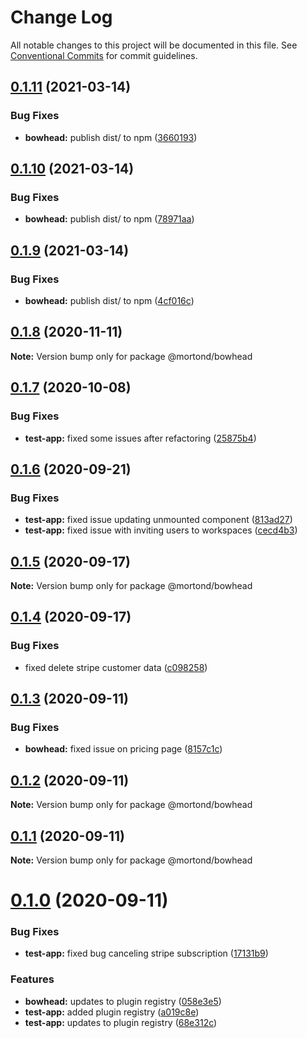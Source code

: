 # Change Log

All notable changes to this project will be documented in this file.
See [Conventional Commits](https://conventionalcommits.org) for commit guidelines.

## [0.1.11](https://github.com/daithimorton/bowhead/compare/@mortond/bowhead@0.1.10...@mortond/bowhead@0.1.11) (2021-03-14)


### Bug Fixes

* **bowhead:** publish dist/ to npm ([3660193](https://github.com/daithimorton/bowhead/commit/3660193ed8ddbcfe285fd6b3890aa2496f424dd7))





## [0.1.10](https://github.com/daithimorton/bowhead/compare/@mortond/bowhead@0.1.9...@mortond/bowhead@0.1.10) (2021-03-14)


### Bug Fixes

* **bowhead:** publish dist/ to npm ([78971aa](https://github.com/daithimorton/bowhead/commit/78971aa104941060788ef4635ec85c51aec9b2c7))





## [0.1.9](https://github.com/daithimorton/bowhead/compare/@mortond/bowhead@0.1.8...@mortond/bowhead@0.1.9) (2021-03-14)


### Bug Fixes

* **bowhead:** publish dist/ to npm ([4cf016c](https://github.com/daithimorton/bowhead/commit/4cf016c4422c787c8dd4edd8e09c014c668c4b4c))





## [0.1.8](https://github.com/daithimorton/bowhead/compare/@mortond/bowhead@0.1.7...@mortond/bowhead@0.1.8) (2020-11-11)

**Note:** Version bump only for package @mortond/bowhead





## [0.1.7](https://github.com/daithimorton/bowhead/compare/@mortond/bowhead@0.1.6...@mortond/bowhead@0.1.7) (2020-10-08)


### Bug Fixes

* **test-app:** fixed some issues after refactoring ([25875b4](https://github.com/daithimorton/bowhead/commit/25875b48bd310fd08c98ba31fe1eead067ecddf4))





## [0.1.6](https://github.com/daithimorton/bowhead/compare/@mortond/bowhead@0.1.5...@mortond/bowhead@0.1.6) (2020-09-21)


### Bug Fixes

* **test-app:** fixed issue updating unmounted component ([813ad27](https://github.com/daithimorton/bowhead/commit/813ad27614d66345ba34a4fe95d862da84d3cde5))
* **test-app:** fixed issue with inviting users to workspaces ([cecd4b3](https://github.com/daithimorton/bowhead/commit/cecd4b3f6e805f7f5e811b78cff4d8c0afe8e27f))





## [0.1.5](https://github.com/daithimorton/bowhead/compare/@mortond/bowhead@0.1.4...@mortond/bowhead@0.1.5) (2020-09-17)

**Note:** Version bump only for package @mortond/bowhead





## [0.1.4](https://github.com/daithimorton/bowhead/compare/@mortond/bowhead@0.1.3...@mortond/bowhead@0.1.4) (2020-09-17)


### Bug Fixes

* fixed delete stripe customer data ([c098258](https://github.com/daithimorton/bowhead/commit/c0982583ee4856b26b49e90419fcb1f1cf3c3d13))





## [0.1.3](https://github.com/daithimorton/bowhead/compare/@mortond/bowhead@0.1.2...@mortond/bowhead@0.1.3) (2020-09-11)


### Bug Fixes

* **bowhead:** fixed issue on pricing page ([8157c1c](https://github.com/daithimorton/bowhead/commit/8157c1cadbad63b74bd208bb86f716ebfc5ed95e))





## [0.1.2](https://github.com/daithimorton/bowhead/compare/@mortond/bowhead@0.1.1...@mortond/bowhead@0.1.2) (2020-09-11)

**Note:** Version bump only for package @mortond/bowhead





## [0.1.1](https://github.com/daithimorton/bowhead/compare/@mortond/bowhead@0.1.0...@mortond/bowhead@0.1.1) (2020-09-11)

**Note:** Version bump only for package @mortond/bowhead





# [0.1.0](https://github.com/daithimorton/bowhead/compare/@mortond/bowhead@0.0.11...@mortond/bowhead@0.1.0) (2020-09-11)


### Bug Fixes

* **test-app:** fixed bug canceling stripe subscription ([17131b9](https://github.com/daithimorton/bowhead/commit/17131b921dc9aa56682d1457dfebf8617c81fd7b))


### Features

* **bowhead:** updates to plugin registry ([058e3e5](https://github.com/daithimorton/bowhead/commit/058e3e53b3d9d09b8550b175fb6f0d95079063ff))
* **test-app:** added plugin registry ([a019c8e](https://github.com/daithimorton/bowhead/commit/a019c8e3fd57a4ce7dee0dd977cea04e3c03db93))
* **test-app:** updates to plugin registry ([68e312c](https://github.com/daithimorton/bowhead/commit/68e312cb42304f2e229dd8c309d1be3afc602a6f))
